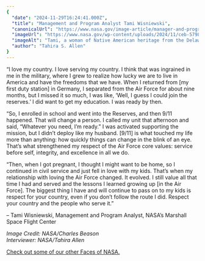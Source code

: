 ```yaml
---
{
  "date": "2024-11-29T16:24:41.000Z",
  "title": "Management and Program Analyst Tami Wisniewski",
  "canonicalUrl": "https://www.nasa.gov/image-article/manager-and-program-analyst-tami-wisniewski/",
  "imageUrl": "https://www.nasa.gov/wp-content/uploads/2024/11/ceb-5798.jpg",
  "imageAlt": "Tami, a woman of Native American heritage from the Delaware Nation, smiles standing on a staircase in a modern, sunlit building, holding a traditional handcrafted cradleboard adorned with intricate beadwork. She is wearing a paisley patterned shirt covered with a black sweater that has the NASA insignia on the right breast.",
  "author": "Tahira S. Allen"
}
---
```


“I love my country. I love serving my country. I think that was ingrained in me in the military, where I grew to realize how lucky we are to live in America and have the freedoms that we have. When I returned from \[my first duty station\] in Germany, I separated from the Air Force for about nine months, but I missed it so much, I was like, ‘Well, I guess I could join the reserves.’ I did want to get my education. I was ready by then.

“So, I enrolled in school and went into the Reserves, and then 9/11 happened. That will change a person. I called my unit that afternoon and said, “Whatever you need, I’m ready.” I was activated supporting the mission, but I didn’t deploy like my husband. \[9/11\] is what touched my life more than anything: how quickly things can change in the blink of an eye. That’s what strengthened my respect of the Air Force core values: service before self, integrity, and excellence in all we do.

“Then, when I got pregnant, I thought I might want to be home, so I continued in civil service and just fell in love with my kids. That’s when my relationship with loving the Air Force changed. It evolved. I still value all that time I had and served and the lessons I learned growing up \[in the Air Force\]. The biggest thing I have and will continue to pass on to my kids is respect for your country, even if you don’t follow the route I did. Respect your country and the people who serve it.”

– Tami Wisniewski, Management and Program Analyst, NASA’s Marshall Space Flight Center

_Image Credit: NASA/Charles Beason  
Interviewer: NASA/Tahira Allen_

[Check out some of our other Faces of NASA.](https://www.nasa.gov/gallery/faces-of-nasa/)
